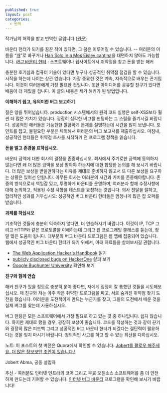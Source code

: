 ```yaml
---
published: true
layout: post
categories:
  - 번역
---
```


작가님의 허락을 받고 번역한 글입니다.([원문](https://www.hackerone.com/ethical-hacker/how-become-successful-bug-bounty-hunter))

바운티 헌터가 되기를 꿈꾼 적이 있다면, 그 꿈은 이루어질 수 있습니다. -- 여러분의 이름을 “[개](http://www.dogthebountyhunter.com/)”로 바꾸거나 [Han Solo in a Mos Eisley cantina](https://www.youtube.com/watch?v=g6PDcBhODqo)을 대면하지 않아도 가능합니다.
 [_버그_ 바운티 헌터](https://hackerone.com/bug-bounty-programs) : 소프트웨어나 웹사이트에서 취약점을 찾고 돈을 받는 해커

충분한 호기심과 컴퓨터 기술이 있다면 누구나 성공적인 취약점 점검을 할 수 있습니다. 시작을 하는데 나이는 상관 없습니다. 가장 중요한 것은 계속, 지속적으로 배우는 끈기입니다. 이것이 여러분에게 가장 필요한 것입니다. 또한 아이디어를 공유할 친구가 있다면 배움이 더 재밌을 겁니다. 이 글의 내용은 제가 해커가 된 방법입니다.

**이해하기 쉽고, 유의미한 버그 보고하기**

질은 양을 뛰어넘습니다. production 시스템에서의 원격 코드 실행은 self-XSS보다 훨씬 더 많은 가치가 있습니다. 굉장히 심각한 버그를 헌팅하는 그 스릴을 즐기시길 바랍니다. 성공적인 해커들은 가능한한 깔끔하게 문제를 설명하는데 시간을 많이 보냅니다. 포인트를 잡고, 불필요한 부분은 제외해서 여러분의 버그 보고서를 제출하십시오. 마침내, 성공적인 헌터들은 취약점 조사를 시작하기 전 프로그램 정책을 읽습니다.

**돈을 벌고 존경을 표하십시오.**

바운티 금액에 대한 회사의 결정을 존중하십시오. 회사에서 주기로한 금액에 동의하지 않는다면 왜 더 많은 금액을 보상 받아야 하는지에 대한 합당한 논의를 해 보시기 바랍니다. 더 많은 보상을 받을만하다는 이유를 제대로 준비하지 않고서 또 다른 보상을 요구하는 상황은 있어선 안됩니다. 아무튼 회사는 여러분의 시간과 가치를 존중해야합니다. 존중의 방식으로서 책임감 있고, 투명하게 바운티를 운영하며, 여러분과 함께 수정사항에 대해 논의하고, 적용된 수정 사항을 테스트를 요청하는 것입니다. 의사 전달을 잘하고, 합리적인 성과를 거두십시오: 성공적인 버그 바운티 헌터들은 엄청나게 많은 잡 오퍼를 받습니다.

**과제를 하십시오**

기초적인 것들에 충분히 익숙하지 않다면, 더 연습하시기 바랍니다. 이것이 IP, TCP 그리고 HTTP와 같은 프로토콜을 이해하는데 그리고 웹 프로그래밍 클래스를 듣는데, 정말 많은 도움이 됩니다. 
대부분의 버그 바운티 프로그램은 웹 앱에 집중되어 있습니다. 웹에서 성공적인 버그 바운티 헌터가 되기 위해서, 아래 자료들을 살펴보시길 권합니다.

*   [The Web Application Hacker's Handbook](https://www.amazon.com/The-Web-Application-Hackers-Handbook/dp/1118026470) 읽기
*   [publicly disclosed bugs on HackerOne](https://hackerone.com/hacktivity) 살펴 보기
*   [Google Bughunter University](https://sites.google.com/site/bughunteruniversity/) 확인해 보기

**친구와 함께 연습**

해커 친구가 있을 정도로 충분히 운이 좋다면, 저에게 굉장히 잘 통했던 것들을 시도해보십시오. 제 친구와 저는 아주 작은 취약한 프로그램을 짜고, 서로 숨겨진 취약점 찾기 도전을 했습니다. 
여러분을 도전적이게 만드는 누군가를 찾고, 그들의 도전에서 배운 것을 실제 버그를 찾는데 사용하십시오.

버그 헌팅은 모든 소프트웨어에서 가장 필요로 하고 있는 것 중 하나입니다. 쉽지 않습니다. 하지만 제대로 했을 경우, 굉장히 보상이 좋습니다. 코드를 작성하는 것과 같이 끈기와 굉장히 많은 피드백 그리고 성공적인 버그 바운티 헌터가 되겠다는 결단력이 필요하다는 것을 잊지 마시기 바랍니다. 창의적인 사고를 하고 할 수 있는 최선을 다하십시오.

노트: 이 포스트의 첫 버전은 Quora에서 확인할 수 있습니다. [Jobert를 팔로우 해주세요. 더 많은 정보보안 조언이 있습니다.!](https://www.quora.com/How-do-I-become-a-successful-Bug-bounty-hunter)

Jobert Abma, 공동 설립자

추신 - 여러분도 인터넷 인프라의 코어 그리고 무료 오픈소스 소프트웨어를 좀 더 안전하게 만드는데 기여할 수 있습니다. [인터넷 버그 바운티](https://hackerone.com/internet-bug-bounty) 프로그램을 확인해 보시기 바랍니다!
